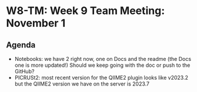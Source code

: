 # W8-TM: Week 9 Team Meeting: November 1

## Agenda
* Notebooks: we have 2 right now, one on Docs and the readme (the Docs one is more updated!) Should we keep going with the doc or push to the GitHub?
* PICRUSt2: most recent version for the QIIME2 plugin looks like v2023.2 but the QIIME2 version we have on the server is 2023.7

